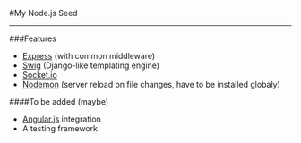 #My Node.js Seed
*******************************************
###Features

* [Express](http://expressjs.com/) (with common middleware)
* [Swig](http://paularmstrong.github.io/swig/) (Django-like templating engine)
* [Socket.io](http://socket.io/) 
* [Nodemon](https://github.com/remy/nodemon) (server reload on file changes, have to be installed globaly)

####To be added (maybe)

* [Angular.js](http://angularjs.org/) integration
* A testing framework

